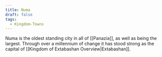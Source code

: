```yaml
---
title: Numa
draft: false
tags:
  - Kingdom-Towns
---
```

 Numa is the oldest standing city in all of [[Panazia]], as well as being the largest. Through over a millennium of change it has stood strong as the capital of [[Kingdom of Extabashan Overview|Extabashan]]. 